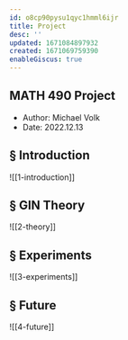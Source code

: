 ```yaml
---
id: o8cp90pysu1qyc1hmml6ijr
title: Project
desc: ''
updated: 1671084897932
created: 1671069759390
enableGiscus: true
---
```

## MATH 490 Project
- Author: Michael Volk
- Date: 2022.12.13

## § Introduction
![[1-introduction]]

## § GIN Theory
![[2-theory]]

## § Experiments
![[3-experiments]]

## § Future
![[4-future]]

